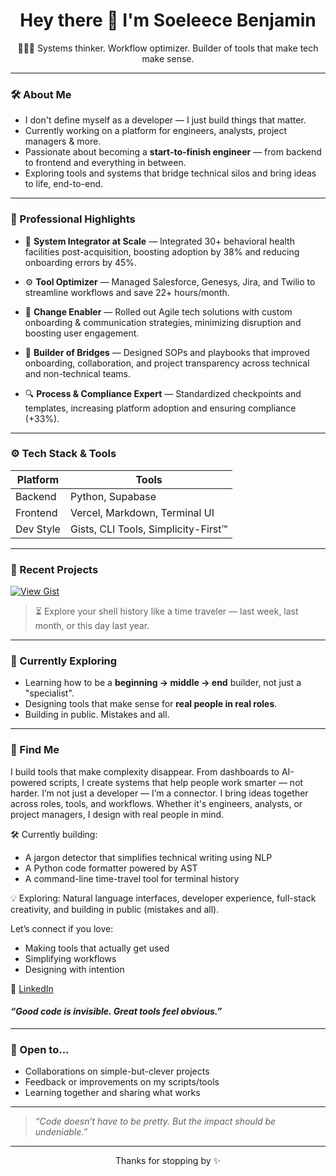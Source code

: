 
<h1 align="center">Hey there 👋 I'm Soeleece Benjamin</h1>

<p align="center">
  👩🏽‍💻 Systems thinker. Workflow optimizer. Builder of tools that make tech make sense.
</p>

---

### 🛠 About Me

- I don't define myself as a developer — I just build things that matter.
- Currently working on a platform for engineers, analysts, project managers & more.
- Passionate about becoming a **start-to-finish engineer** — from backend to frontend and everything in between.
- Exploring tools and systems that bridge technical silos and bring ideas to life, end-to-end.

---

### 📌 Professional Highlights

- 🧠 **System Integrator at Scale** — Integrated 30+ behavioral health facilities post-acquisition, boosting adoption by 38% and reducing onboarding errors by 45%.

- ⚙️ **Tool Optimizer** — Managed Salesforce, Genesys, Jira, and Twilio to streamline workflows and save 22+ hours/month.

- 🚀 **Change Enabler** — Rolled out Agile tech solutions with custom onboarding & communication strategies, minimizing disruption and boosting user engagement.

- 🧩 **Builder of Bridges** — Designed SOPs and playbooks that improved onboarding, collaboration, and project transparency across technical and non-technical teams.

- 🔍 **Process & Compliance Expert** — Standardized checkpoints and templates, increasing platform adoption and ensuring compliance (+33%).

---

### ⚙️ Tech Stack & Tools

| Platform | Tools |
|----------|-------|
| Backend  | Python, Supabase |
| Frontend | Vercel, Markdown, Terminal UI |
| Dev Style | Gists, CLI Tools, Simplicity-First™ |

---

### 🧠 Recent Projects

[![View Gist](https://img.shields.io/badge/Gist-Command_Time_Travel-blue?logo=gnu-bash&style=for-the-badge)](https://gist.github.com/soelb/d59d4c7327d1a9ea8ac210b38f368f57)

> ⏳ Explore your shell history like a time traveler — last week, last month, or this day last year.


---

### 🌱 Currently Exploring

- Learning how to be a **beginning → middle → end** builder, not just a "specialist".
- Designing tools that make sense for **real people in real roles**.
- Building in public. Mistakes and all.

---

### 🧭 Find Me

I build tools that make complexity disappear. From dashboards to AI-powered scripts, I create systems that help people work smarter — not harder. I’m not just a developer — I’m a connector. I bring ideas together across roles, tools, and workflows. Whether it's engineers, analysts, or project managers, I design with real people in mind.

🛠️ Currently building:

- A jargon detector that simplifies technical writing using NLP
- A Python code formatter powered by AST
- A command-line time-travel tool for terminal history


💡 Exploring: Natural language interfaces, developer experience, full-stack creativity, and building in public (mistakes and all).


Let’s connect if you love:

- Making tools that actually get used
- Simplifying workflows
- Designing with intention


 💼 [LinkedIn](https://www.linkedin.com/in/soeleece-benjamin-821532231/)

  
#### _“Good code is invisible. Great tools feel obvious.”_

---

### 🤝 Open to...

- Collaborations on simple-but-clever projects
- Feedback or improvements on my scripts/tools
- Learning together and sharing what works

---

> _“Code doesn’t have to be pretty. But the impact should be undeniable.”_

---

<p align="center">Thanks for stopping by ✨</p>

<!--
**soelb/soelb** is a ✨ _special_ ✨ repository because its `README.md` (this file) appears on your GitHub profile.

Here are some ideas to get you started:

- 🔭 I’m currently working on ...
- 🌱 I’m currently learning ...
- 👯 I’m looking to collaborate on ...
- 🤔 I’m looking for help with ...
- 💬 Ask me about ...
- 📫 How to reach me: ...
- 😄 Pronouns: ...
- ⚡ Fun fact: ...
-->
